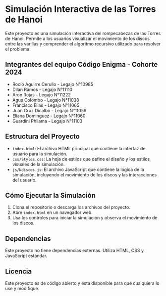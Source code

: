 # Simulación Interactiva de las Torres de Hanoi

Este proyecto es una simulación interactiva del rompecabezas de las Torres de Hanoi. Permite a los usuarios visualizar el movimiento de los discos entre las varillas y comprender el algoritmo recursivo utilizado para resolver el problema.

## Integrantes del equipo Código Enigma - Cohorte 2024

- Rocío Aguirre Cerullo - Legajo N°10985  
- Dilan Ramos - Legajo N°11110  
- Aron Rojas - Legajo N°11222  
- Agus Colombo - Legajo N°11038  
- Francisco Elias - Legajo N°11065  
- Juan Cruz Dicalbo - Legajo N°11059  
- Eliana Dominguez - Legajo N°11060  
- Guardini Philama - Legajo N°11103

## Estructura del Proyecto

- `index.html`: El archivo HTML principal que contiene la interfaz de usuario para la simulación.
- `css/Styles.css`: La hoja de estilos que define el diseño y los estilos visuales de la simulación.
- `js/Ndiscos.js`: El archivo JavaScript que contiene la lógica de la simulación, incluyendo el movimiento de los discos y las interacciones del usuario.

## Cómo Ejecutar la Simulación

1. Clona el repositorio o descarga los archivos del proyecto.
2. Abre `index.html` en un navegador web.
3. Usa los controles para iniciar la simulación y observa el movimiento de los discos.

## Dependencias

Este proyecto no tiene dependencias externas. Utiliza HTML, CSS y JavaScript estándar.

## Licencia

Este proyecto es de código abierto y está disponible para que cualquiera lo use y modifique.